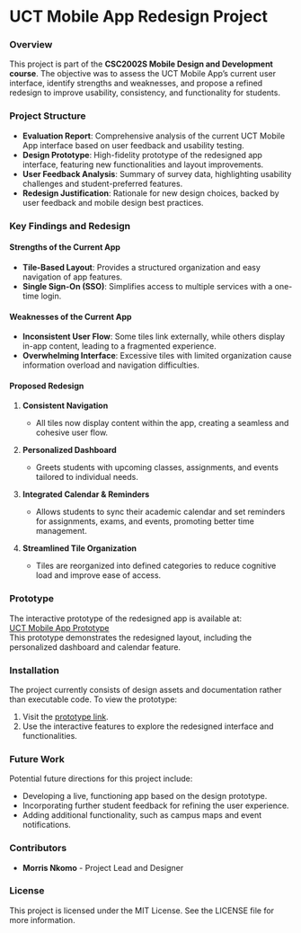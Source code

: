 # UCT Mobile App Redesign Project

### Overview

This project is part of the **CSC2002S Mobile Design and Development course**. The objective was to assess the UCT Mobile App’s current user interface, identify strengths and weaknesses, and propose a refined redesign to improve usability, consistency, and functionality for students.

### Project Structure

- **Evaluation Report**: Comprehensive analysis of the current UCT Mobile App interface based on user feedback and usability testing.
- **Design Prototype**: High-fidelity prototype of the redesigned app interface, featuring new functionalities and layout improvements.
- **User Feedback Analysis**: Summary of survey data, highlighting usability challenges and student-preferred features.
- **Redesign Justification**: Rationale for new design choices, backed by user feedback and mobile design best practices.

### Key Findings and Redesign

#### Strengths of the Current App
- **Tile-Based Layout**: Provides a structured organization and easy navigation of app features.
- **Single Sign-On (SSO)**: Simplifies access to multiple services with a one-time login.

#### Weaknesses of the Current App
- **Inconsistent User Flow**: Some tiles link externally, while others display in-app content, leading to a fragmented experience.
- **Overwhelming Interface**: Excessive tiles with limited organization cause information overload and navigation difficulties.

#### Proposed Redesign

1. **Consistent Navigation**  
   - All tiles now display content within the app, creating a seamless and cohesive user flow.

2. **Personalized Dashboard**  
   - Greets students with upcoming classes, assignments, and events tailored to individual needs.

3. **Integrated Calendar & Reminders**  
   - Allows students to sync their academic calendar and set reminders for assignments, exams, and events, promoting better time management.

4. **Streamlined Tile Organization**  
   - Tiles are reorganized into defined categories to reduce cognitive load and improve ease of access.

### Prototype

The interactive prototype of the redesigned app is available at:  
[UCT Mobile App Prototype](https://uct2024prototypeapp.web.app)  
This prototype demonstrates the redesigned layout, including the personalized dashboard and calendar feature.

### Installation

The project currently consists of design assets and documentation rather than executable code. To view the prototype:
1. Visit the [prototype link](https://uct2024prototypeapp.web.app).
2. Use the interactive features to explore the redesigned interface and functionalities.

### Future Work

Potential future directions for this project include:
- Developing a live, functioning app based on the design prototype.
- Incorporating further student feedback for refining the user experience.
- Adding additional functionality, such as campus maps and event notifications.

### Contributors

- **Morris Nkomo** - Project Lead and Designer

### License

This project is licensed under the MIT License. See the LICENSE file for more information.

